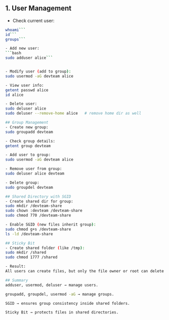 ## 1. User Management
- Check current user:
```bash
whoami```
id```
groups```

- Add new user:
```bash
sudo adduser alice```


- Modify user (add to group):
sudo usermod -aG devteam alice

- View user info:
getent passwd alice
id alice

- Delete user:
sudo deluser alice
sudo deluser --remove-home alice   # remove home dir as well

## Group Management
- Create new group:
sudo groupadd devteam

- Check group details:
getent group devteam

- Add user to group:
sudo usermod -aG devteam alice

- Remove user from group:
sudo deluser alice devteam

- Delete group:
sudo groupdel devteam

## Shared Directory with SGID
- Create shared dir for group:
sudo mkdir /devteam-share
sudo chown :devteam /devteam-share
sudo chmod 770 /devteam-share

- Enable SGID (new files inherit group):
sudo chmod g+s /devteam-share
ls -ld /devteam-share

## Sticky Bit
- Create shared folder (like /tmp):
sudo mkdir /shared
sudo chmod 1777 /shared

- Result:
All users can create files, but only the file owner or root can delete them.

## Summary
adduser, usermod, deluser → manage users.

groupadd, groupdel, usermod -aG → manage groups.

SGID → ensures group consistency inside shared folders.

Sticky Bit → protects files in shared directories.
